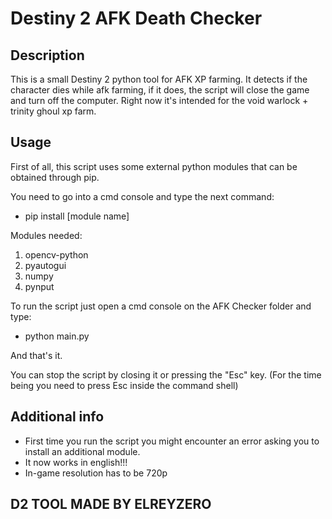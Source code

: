 # Destiny 2 AFK Death Checker

## Description
This is a small Destiny 2 python tool for AFK XP farming.
It detects if the character dies while afk farming, if it does, the script will close the game and turn off the computer.
Right now it's intended for the void warlock + trinity ghoul xp farm.

## Usage
First of all, this script uses some external python modules that can be obtained through pip.

You need to go into a cmd console and type the next command:
* pip install [module name]

Modules needed:
1. opencv-python
2. pyautogui
3. numpy
4. pynput

To run the script just open a cmd console on the AFK Checker folder and type:
* python main.py

And that's it.

You can stop the script by closing it or pressing the "Esc" key. (For the time being you need to press Esc inside the command shell)

## Additional info

* First time you run the script you might encounter an error asking you to install an additional module.
* It now works in english!!!
* In-game resolution has to be 720p

## D2 TOOL MADE BY ELREYZERO
